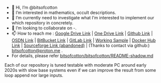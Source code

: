 - 👋 Hi, I’m @bitsofcotton
- 👀 I’m interested in mathematics, occult descriptions.
- 🌱 I’m currently need to investigate what I'm interested to implement our which repository in concretely.
- 💞️ I’m looking to collaborate on -.
- 📫 How to reach me : [Google Drive Link](https://drive.google.com/drive/folders/1B71X1BMttL6yyi76REeOTNRrpopO8EAR?usp=sharing) | [One Drive Link](https://1drv.ms/u/s!AnqkwcwMjB_PaDIfXya_M3-aLXw?e=36tH6D) | [Github Link](https://github.com/bitsofcotton) | [OSDN Link](https://osdn.net/users/bitsofcotton/) | [BitBucket Link](https://bitbucket.org/bitsofcotton/) | [GitLab Link](https://gitlab.com/bitsofcotton) | [Working Sample](https://konbu.azurewebsites.net/) | [Docker Hub Link](https://hub.docker.com/u/bitsofcotton/) | [Sourceforge Link (abandoned)](https://sourceforge.net/u/bitsofcotton/) | (Thanks to contact via github:) bitsofcotton@proton.me .
- For details, please refer [bitsofcotton/bitsofcotton/README-shadow.md](https://github.com/bitsofcotton/bitsofcotton)

Each of our repository is tuned testable with moderate PC around early 2020s with slow base systems even if we can improve the result from some loop append nor large inputs.

